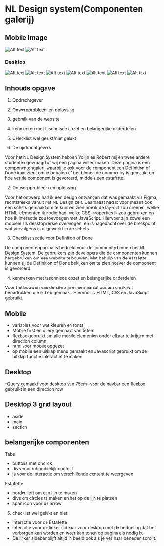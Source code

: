 # NL Design system(Componenten galerij)

## Mobile Image
![Alt text](<Schermafbeelding 2024-01-24 134232.png>)
![Alt text](<Schermafbeelding 2024-01-24 134246.png>)

### Desktop
![Alt text](<Schermafbeelding 2024-01-24 134308.png>)
![Alt text](<Schermafbeelding 2024-01-24 134617.png>)
![Alt text](<Schermafbeelding 2024-01-24 134649.png>)
![Alt text](<Schermafbeelding 2024-01-24 134724.png>)
![Alt text](<Schermafbeelding 2024-01-24 134753.png>)
![Alt text](<Schermafbeelding 2024-01-24 134844.png>)
![Alt text](<Schermafbeelding 2024-01-24 134903.png>)

## Inhouds opgave
1. Opdrachtgever
2. Onwerpprobleem en oplossing
3. gebruik van de website
4. kenmerken met teschnisce opzet en belangerijke onderdelen
5. CHecklist wel gelukt/niet gelukt

1. De opdrachtgevers

Voor het NL Design System hebben Yolijn en Robert mij en twee andere studenten gevraagd of wij een pagina willen maken. Deze pagina is een componentengalerij waarbij je ook voor de component een Definition of Done kunt zien, om te bepalen of het binnen de community is gemaakt en hoe ver de component is gevorderd, middels een estafette.

2. Ontwerpprobleem en oplossing

Voor het ontwerp had ik een design ontvangen dat was gemaakt via Figma, rechtstreeks vanuit het NL Design zelf. Daarnaast had ik voor mezelf ook een schets gemaakt om te kunnen zien hoe ik de lay-out zou creëren, welke HTML-elementen ik nodig had, welke CSS-properties ik zou gebruiken en hoe ik interactie zou toevoegen met JavaScript. Hiervoor zijn zowel een mobiele als desktopversie overwogen, en is nagedacht over de breakpoint, wat vervolgens is uitgewerkt in de schets.

3. Checklist sectie voor Definition of Done

De componentenpagina is bedoeld voor de community binnen het NL Design System. De gebruikers zijn developers die de componenten kunnen hergebruiken om een website te bouwen. Met behulp van de estafette kunnen zij de Definition of Done bekijken om te zien hoever de component is gevorderd.

4. kenmerken met teschnisce opzet en belangerijke onderdelen

Voor het bouwen van de site zijn er een aantal punten die ik wil benadrukken die ik heb gemaakt. Hiervoor is HTML, CSS en JavaScript gebruikt.

## Mobile
- variables voor wat kleuren en fonts. 
- Mobile first en query gemaakt van 50em
- flexbox gebruikt om alle mobile elementen onder elkaar te krijgen met direction column
- html voor mobile opgezet
- op mobile een uitklap menu gemaakt en Javascript gebruikt om de uitklap functie interactief te maken 

## Desktop
-Query gemaakt voor desktop van 75em 
-voor de navbar een flexbox gebruikt in een direction row

## Desktop 3 grid layout
- aside
- main
- section


## belangerijke componenten 

Tabs 
- buttons met onclick
- divs voor inhouddelijk content 
- js voor de interactie om verschillende content te weergeven

Estafette
- border-left om een lijn te maken
- divs om circles te maken en het op de lijn te platsen
- span icon voor de arrow

5. checklist wel gelukt en niet
- interactie voor de Estafette 
- interactie voor de linker sidebar voor desktop met de bedoeling dat het verborgen kan worden en weer kan tonen op pagina als nodig is.
- De linker sidebar blijft altijd in beeld ook als je ver naar beneden scrollt.